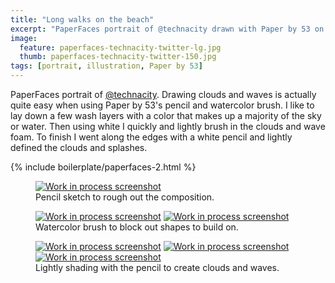 ```yaml
---
title: "Long walks on the beach"
excerpt: "PaperFaces portrait of @technacity drawn with Paper by 53 on an iPad."
image: 
  feature: paperfaces-technacity-twitter-lg.jpg
  thumb: paperfaces-technacity-twitter-150.jpg
tags: [portrait, illustration, Paper by 53]
---
```


PaperFaces portrait of [@technacity](http://twitter.com/technacity). Drawing clouds and waves is actually quite easy when using Paper by 53's pencil and watercolor brush. I like to lay down a few wash layers with a color that makes up a majority of the sky or water. Then using white I quickly and lightly brush in the clouds and wave foam. To finish I went along the edges with a white pencil and lightly defined the clouds and splashes.

{% include boilerplate/paperfaces-2.html %}

<figure>
  <a href="{{ site.url }}/assets/images/paperfaces-technacity-process-1-lg.jpg"><img src="{{ site.url }}/assets/images/paperfaces-technacity-process-1-600.jpg" alt="Work in process screenshot"></a>
  <figcaption>Pencil sketch to rough out the composition.</figcaption>
</figure>

<figure class="half">
  <a href="{{ site.url }}/assets/images/paperfaces-technacity-process-2-lg.jpg"><img src="{{ site.url }}/assets/images/paperfaces-technacity-process-2-600.jpg" alt="Work in process screenshot"></a>
  <a href="{{ site.url }}/assets/images/paperfaces-technacity-process-3-lg.jpg"><img src="{{ site.url }}/assets/images/paperfaces-technacity-process-3-600.jpg" alt="Work in process screenshot"></a>
  <figcaption>Watercolor brush to block out shapes to build on.</figcaption>
</figure>

<figure class="third">
  <a href="{{ site.url }}/assets/images/paperfaces-technacity-process-4-lg.jpg"><img src="{{ site.url }}/assets/images/paperfaces-technacity-process-4-600.jpg" alt="Work in process screenshot"></a>
  <a href="{{ site.url }}/assets/images/paperfaces-technacity-process-5-lg.jpg"><img src="{{ site.url }}/assets/images/paperfaces-technacity-process-5-600.jpg" alt="Work in process screenshot"></a>
  <a href="{{ site.url }}/assets/images/paperfaces-technacity-process-6-lg.jpg"><img src="{{ site.url }}/assets/images/paperfaces-technacity-process-6-600.jpg" alt="Work in process screenshot"></a>
  <figcaption>Lightly shading with the pencil to create clouds and waves.</figcaption>
</figure>